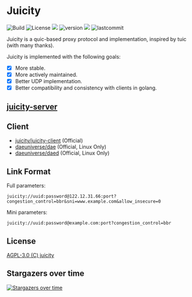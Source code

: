 # Juicity

<p align="left">
    <img src="https://github.com/juicity/juicity/actions/workflows/build.yml/badge.svg" alt="Build"/>
    <img src="https://custom-icon-badges.herokuapp.com/github/license/juicity/juicity?logo=law&color=blue" alt="License"/>
    <img src="https://hits.seeyoufarm.com/api/count/incr/badge.svg?url=https%3A%2F%2Fgithub.com%2Fjuicity%2Fjuicity&count_bg=%23493DC8&title_bg=%23555555&icon=&icon_color=%23E7E7E7&title=hits&edge_flat=false"/>
    <img src="https://custom-icon-badges.herokuapp.com/github/v/release/juicity/juicity?logo=rocket" alt="version">
    <img src="https://custom-icon-badges.herokuapp.com/github/issues-pr-closed/juicity/juicity?color=purple&logo=git-pull-request&logoColor=white"/>
    <img src="https://custom-icon-badges.herokuapp.com/github/last-commit/juicity/juicity?logo=history&logoColor=white" alt="lastcommit"/>
</p>

Juicity is a quic-based proxy protocol and implementation, inspired by tuic (with many thanks).

Juicity is implemented with the following goals:

- [x] More stable.
- [x] More actively maintained.
- [x] Better UDP implementation.
- [x] Better compatibility and consistency with clients in golang.

## [juicity-server](cmd/server/README.md)

## Client

- [juicity/juicity-client](cmd/client/README.md) (Official)
- [daeuniverse/dae](https://github.com/daeuniverse/dae) (Official, Linux Only)
- [daeuniverse/daed](https://github.com/daeuniverse/daed) (Official, Linux Only)

## Link Format

Full parameters:

```shell
juicity://uuid:password@122.12.31.66:port?congestion_control=bbr&sni=www.example.com&allow_insecure=0
```

Mini parameters:

```shell
juicity://uuid:password@example.com:port?congestion_control=bbr
```

## License

[AGPL-3.0 (C) juicity](https://github.com/juicity/juicity/blob/main/LICENSE)

## Stargazers over time

[![Stargazers over time](https://starchart.cc/juicity/juicity.svg)](https://starchart.cc/juicity/juicity)
